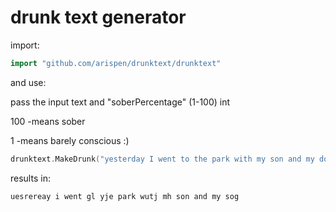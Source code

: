 # drunk text generator
import:
```go
import "github.com/arispen/drunktext/drunktext"
```
and use:

pass the input text and "soberPercentage" (1-100) int 

100 -means sober

1 -means barely conscious :)
```go
drunktext.MakeDrunk("yesterday I went to the park with my son and my dog", 70)
```

results in:

```
uesrereay i went gl yje park wutj mh son and my sog
```
